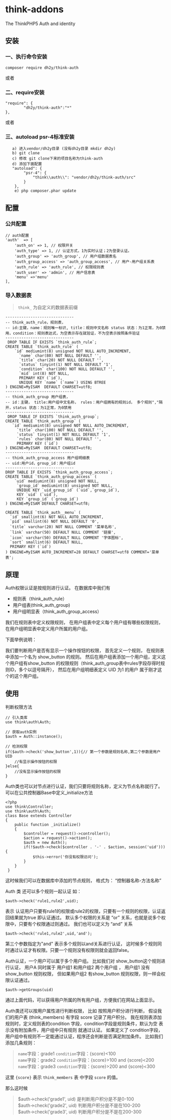 # think-addons
The ThinkPHP5 Auth and identity

## 安装

### 一、执行命令安装
```
composer require dh2y/think-auth
```

或者

### 二、require安装
```
"require": {
        "dh2y/think-auth":"*"
},
```

或者
###  三、autoload psr-4标准安装
```
   a) 进入vendor/dh2y目录 (没有dh2y目录 mkdir dh2y)
   b) git clone 
   c) 修改 git clone下来的项目名称为think-auth
   d) 添加下面配置
   "autoload": {
        "psr-4": {
            "think\\auth\\": "vendor/dh2y/think-auth/src"
        }
    },
    e) php composer.phar update
```

## 配置
### 公共配置
```
// auth配置
'auth'  => [
    'auth_on' => 1, // 权限开关
    'auth_type' => 1, // 认证方式，1为实时认证；2为登录认证。
    'auth_group' => 'auth_group', // 用户组数据表名
    'auth_group_access' => 'auth_group_access', // 用户-用户组关系表
    'auth_rule' => 'auth_rule', // 权限规则表
    'auth_user' => 'admin', // 用户信息表
    'menu' =>'menu'
],
```

### 导入数据表
> `think_` 为自定义的数据表前缀

```
------------------------------
-- think_auth_rule，规则表，
-- id:主键，name：规则唯一标识, title：规则中文名称 status 状态：为1正常，为0禁用，condition：规则表达式，为空表示存在就验证，不为空表示按照条件验证
------------------------------
 DROP TABLE IF EXISTS `think_auth_rule`;
CREATE TABLE `think_auth_rule` (  
    `id` mediumint(8) unsigned NOT NULL AUTO_INCREMENT,
      `name` char(80) NOT NULL DEFAULT '',
      `title` char(20) NOT NULL DEFAULT '',
      `status` tinyint(1) NOT NULL DEFAULT '1',
      `condition` char(100) NOT NULL DEFAULT '',
      `mid` int(8) NOT NULL,
      PRIMARY KEY (`id`),
      UNIQUE KEY `name` (`name`) USING BTREE
) ENGINE=MyISAM  DEFAULT CHARSET=utf8;
------------------------------
-- think_auth_group 用户组表， 
-- id：主键， title:用户组中文名称， rules：用户组拥有的规则id， 多个规则","隔开，status 状态：为1正常，为0禁用
------------------------------
 DROP TABLE IF EXISTS `think_auth_group`;
CREATE TABLE `think_auth_group` ( 
   `id` mediumint(8) unsigned NOT NULL AUTO_INCREMENT,
     `title` char(100) NOT NULL DEFAULT '',
     `status` tinyint(1) NOT NULL DEFAULT '1',
     `rules` char(80) NOT NULL DEFAULT '',
     PRIMARY KEY (`id`)
) ENGINE=MyISAM  DEFAULT CHARSET=utf8;
------------------------------
-- think_auth_group_access 用户组明细表
-- uid:用户id，group_id：用户组id
------------------------------
DROP TABLE IF EXISTS `think_auth_group_access`;
CREATE TABLE `think_auth_group_access` (  
    `uid` mediumint(8) unsigned NOT NULL,
     `group_id` mediumint(8) unsigned NOT NULL,
     UNIQUE KEY `uid_group_id` (`uid`,`group_id`),
     KEY `uid` (`uid`),
     KEY `group_id` (`group_id`)
) ENGINE=MyISAM DEFAULT CHARSET=utf8;

CREATE TABLE `think_auth__menu` (
  `id` smallint(6) NOT NULL AUTO_INCREMENT,
  `pid` smallint(6) NOT NULL DEFAULT '0',
  `title` varchar(20) NOT NULL COMMENT '菜单名称',
  `link` varchar(50) DEFAULT NULL COMMENT '链接',
  `icon` varchar(50) DEFAULT NULL COMMENT '字体图标',
  `sort` smallint(6) DEFAULT NULL,
  PRIMARY KEY (`id`)
) ENGINE=MyISAM AUTO_INCREMENT=28 DEFAULT CHARSET=utf8 COMMENT='菜单表';
```

## 原理
Auth权限认证是按规则进行认证。
在数据库中我们有 

- 规则表（think_auth_rule） 
- 用户组表(think_auth_group) 
- 用户组明显表（think_auth_group_access）

我们在规则表中定义权限规则， 在用户组表中定义每个用户组有哪些权限规则，在用户组明显表中定义用户所属的用户组。 

下面举例说明：

我们要判断用户是否有显示一个操作按钮的权限， 首先定义一个规则， 在规则表中添加一个名为 show_button 的规则。 然后在用户组表添加一个用户组，定义这个用户组有show_button 的权限规则（think_auth_group表中rules字段存得时规则ID，多个以逗号隔开）， 然后在用户组明细表定义 UID 为1 的用户 属于刚才这个的这个用户组。 

## 使用
判断权限方法
```
// 引入类库
use think\auth\Auth;

// 获取auth实例
$auth = Auth::instance();

// 检测权限
if($auth->check('show_button',1)){// 第一个参数是规则名称,第二个参数是用户UID
	//有显示操作按钮的权限
}else{
	//没有显示操作按钮的权限
}
```

Auth类也可以对节点进行认证，我们只要将规则名称，定义为节点名称就行了。 
可以在公共控制器Base中定义_initialize方法

```
<?php
use think\Controller;
use think\auth\Auth;
class Base extends Controller
{
    public function _initialize()
	{
		$controller = request()->controller();
		$action = request()->action();
		$auth = new Auth();
		if(!$auth->check($controller . '-' . $action, session('uid'))){
			$this->error('你没有权限访问');
		}
    }
 }
```  

这时候我们可以在数据库中添加的节点规则， 格式为： “控制器名称-方法名称”

Auth 类 还可以多个规则一起认证 如： 
```
$auth->check('rule1,rule2',uid); 
```
表示 认证用户只要有rule1的权限或rule2的权限，只要有一个规则的权限，认证返回结果就为true 即认证通过。 默认多个权限的关系是 “or” 关系，也就是说多个权限中，只要有个权限通过则通过。 我们也可以定义为 “and” 关系
```
$auth->check('rule1,rule2',uid,'and'); 
```
第三个参数指定为"and" 表示多个规则以and关系进行认证， 这时候多个规则同时通过认证才有权限。只要一个规则没有权限则就会返回false。

Auth认证，一个用户可以属于多个用户组。 比如我们对 show_button这个规则进行认证， 用户A 同时属于 用户组1 和用户组2 两个用户组 ， 用户组1 没有show_button 规则权限， 但如果用户组2 有show_button 规则权限，则一样会权限认证通过。 
```
$auth->getGroups(uid)
```
通过上面代码，可以获得用户所属的所有用户组，方便我们在网站上面显示。

Auth类还可以按用户属性进行判断权限， 比如
按照用户积分进行判断， 假设我们的用户表 (think_members) 有字段 score 记录了用户积分。 
我在规则表添加规则时，定义规则表的condition 字段，condition字段是规则条件，默认为空 表示没有附加条件，用户组中只有规则 就通过认证。
如果定义了 condition字段，用户组中有规则不一定能通过认证，程序还会判断是否满足附加条件。
比如我们添加几条规则： 

> `name`字段：grade1 `condition`字段：{score}<100 <br/>
> `name`字段：grade2 `condition`字段：{score}>100 and {score}<200<br/>
> `name`字段：grade3 `condition`字段：{score}>200 and {score}<300

这里 `{score}` 表示 `think_members` 表 中字段 `score` 的值。 

那么这时候 

> $auth->check('grade1', uid) 是判断用户积分是不是0-100<br/>
> $auth->check('grade2', uid) 判断用户积分是不是在100-200<br/>
> $auth->check('grade3', uid) 判断用户积分是不是在200-300

